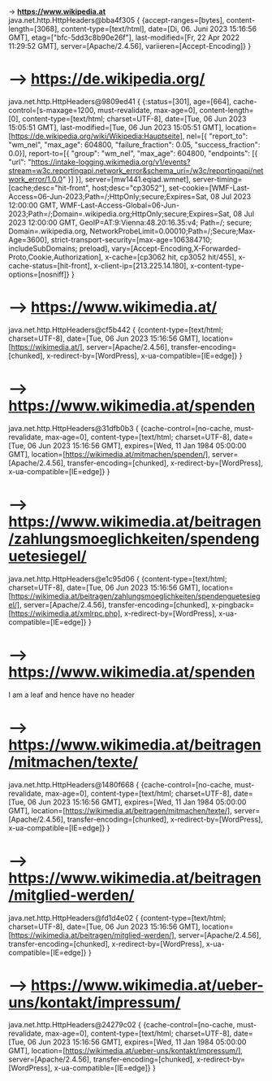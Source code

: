  #  <br>
  -> **https://www.wikipedia.at** <br>
java.net.http.HttpHeaders@bba4f305 { {accept-ranges=[bytes], content-length=[3068], content-type=[text/html], date=[Di, 06. Juni 2023 15:16:56 GMT], etag=[\"bfc-5dd3c8b90e26f\"], last-modified=[Fr, 22 Apr 2022 11:29:52 GMT], server=[Apache/2.4.56], variieren=[Accept-Encoding]} }
# --> **https://de.wikipedia.org/** <br>
java.net.http.HttpHeaders@9809ed41 { {:status=[301], age=[664], cache-control=[s-maxage=1200, must-revalidate, max-age=0], content-length=[0], content-type=[text/html; charset=UTF-8], date=[Tue, 06 Jun 2023 15:05:51 GMT], last-modified=[Tue, 06 Jun 2023 15:05:51 GMT], location=[https://de.wikipedia.org/wiki/Wikipedia:Hauptseite], nel=[{ "report_to": "wm_nel", "max_age": 604800, "failure_fraction": 0.05, "success_fraction": 0.0}], report-to=[{ "group": "wm_nel", "max_age": 604800, "endpoints": [{ "url": "https://intake-logging.wikimedia.org/v1/events?stream=w3c.reportingapi.network_error&schema_uri=/w3c/reportingapi/network_error/1.0.0" }] }], server=[mw1441.eqiad.wmnet], server-timing=[cache;desc="hit-front", host;desc="cp3052"], set-cookie=[WMF-Last-Access=06-Jun-2023;Path=/;HttpOnly;secure;Expires=Sat, 08 Jul 2023 12:00:00 GMT, WMF-Last-Access-Global=06-Jun-2023;Path=/;Domain=.wikipedia.org;HttpOnly;secure;Expires=Sat, 08 Jul 2023 12:00:00 GMT, GeoIP=AT:9:Vienna:48.20:16.35:v4; Path=/; secure; Domain=.wikipedia.org, NetworkProbeLimit=0.00010;Path=/;Secure;Max-Age=3600], strict-transport-security=[max-age=106384710; includeSubDomains; preload], vary=[Accept-Encoding,X-Forwarded-Proto,Cookie,Authorization], x-cache=[cp3062 hit, cp3052 hit/455], x-cache-status=[hit-front], x-client-ip=[213.225.14.180], x-content-type-options=[nosniff]} }
# --> **https://www.wikimedia.at/** <br>
java.net.http.HttpHeaders@cf5b442 { {content-type=[text/html; charset=UTF-8], date=[Tue, 06 Jun 2023 15:16:56 GMT], location=[https://wikimedia.at/], server=[Apache/2.4.56], transfer-encoding=[chunked], x-redirect-by=[WordPress], x-ua-compatible=[IE=edge]} }
# --> **https://www.wikimedia.at/spenden** <br>
java.net.http.HttpHeaders@31dfb0b3 { {cache-control=[no-cache, must-revalidate, max-age=0], content-type=[text/html; charset=UTF-8], date=[Tue, 06 Jun 2023 15:16:56 GMT], expires=[Wed, 11 Jan 1984 05:00:00 GMT], location=[https://wikimedia.at/mitmachen/spenden/], server=[Apache/2.4.56], transfer-encoding=[chunked], x-redirect-by=[WordPress], x-ua-compatible=[IE=edge]} }
# --> **https://www.wikimedia.at/beitragen/zahlungsmoeglichkeiten/spendenguetesiegel/** <br>
java.net.http.HttpHeaders@e1c95d06 { {content-type=[text/html; charset=UTF-8], date=[Tue, 06 Jun 2023 15:16:56 GMT], location=[https://wikimedia.at/beitragen/zahlungsmoeglichkeiten/spendenguetesiegel/], server=[Apache/2.4.56], transfer-encoding=[chunked], x-pingback=[https://wikimedia.at/xmlrpc.php], x-redirect-by=[WordPress], x-ua-compatible=[IE=edge]} }
# --> **https://www.wikimedia.at/spenden** <br>
I am a leaf and hence have no header
# --> **https://www.wikimedia.at/beitragen/mitmachen/texte/** <br>
java.net.http.HttpHeaders@1480f668 { {cache-control=[no-cache, must-revalidate, max-age=0], content-type=[text/html; charset=UTF-8], date=[Tue, 06 Jun 2023 15:16:56 GMT], expires=[Wed, 11 Jan 1984 05:00:00 GMT], location=[https://wikimedia.at/beitragen/mitmachen/texte/], server=[Apache/2.4.56], transfer-encoding=[chunked], x-redirect-by=[WordPress], x-ua-compatible=[IE=edge]} }
# --> **https://www.wikimedia.at/beitragen/mitglied-werden/** <br>
java.net.http.HttpHeaders@fd1d4e02 { {content-type=[text/html; charset=UTF-8], date=[Tue, 06 Jun 2023 15:16:56 GMT], location=[https://wikimedia.at/beitragen/mitglied-werden/], server=[Apache/2.4.56], transfer-encoding=[chunked], x-redirect-by=[WordPress], x-ua-compatible=[IE=edge]} }
# --> **https://www.wikimedia.at/ueber-uns/kontakt/impressum/** <br>
java.net.http.HttpHeaders@24279c02 { {cache-control=[no-cache, must-revalidate, max-age=0], content-type=[text/html; charset=UTF-8], date=[Tue, 06 Jun 2023 15:16:56 GMT], expires=[Wed, 11 Jan 1984 05:00:00 GMT], location=[https://wikimedia.at/ueber-uns/kontakt/impressum/], server=[Apache/2.4.56], transfer-encoding=[chunked], x-redirect-by=[WordPress], x-ua-compatible=[IE=edge]} }
